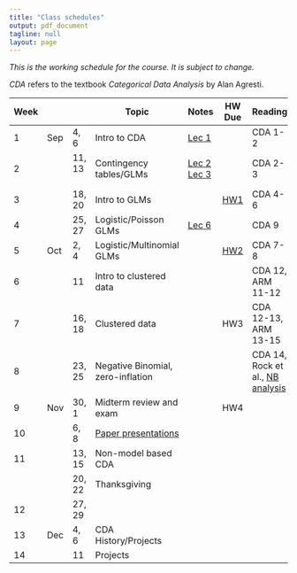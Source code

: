 ```yaml
---
title: "Class schedules"
output: pdf_document
tagline: null
layout: page
---
```


*This is the working schedule for the course. It is subject to change.*

_CDA_ refers to the textbook _Categorical Data Analysis_ by Alan Agresti.

Week |       |     | Topic   | Notes | HW Due | Reading
---- | ----- | --- | ------- | ----- |:------:| -------
 1   | Sep | 4, 6   | Intro to CDA | [Lec 1](../assets/slides/lec1-intro-CDA/lecture1-intro-CDA.pdf) || CDA 1-2
 2   |     | 11, 13  &nbsp;| Contingency tables/GLMs | [Lec 2](../assets/slides/lec2-contingency-tables/lecture2-contingency-tables.pdf) [Lec 3](../assets/slides/lec3-contingency-tables-continued/lec3-JN-contingency-tables-continued.pdf) <!--, [Lec 4](../assets/slides/lec4/lec4-contingency-tables.pdf)--> | | CDA 2-3
 3   |     | 18, 20 | Intro to GLMs | <!--[Lec 5](../assets/slides/lec5-glms/lec5-glms.pdf), [Lec 6](../assets/slides/lec6/lec6.pdf)--> | [HW1](../assets/homework/hw1.pdf) | CDA 4-6
 4   |     | 25, 27 | Logistic/Poisson GLMs | [Lec 6](../assets/slides/lec6/lec6-cda_BND_GY.pdf)<!--, [Lec 8](../assets/slides/lec8/Lecture_8.pdf)--> | | CDA 9
 5   | Oct | 2, 4   | Logistic/Multinomial GLMs |<!-- [Lec 9](../assets/slides/lec9/Lecture_9.pdf), [Lec 10](../assets/slides/lec10/lec10.pdf)-->  | [HW2](../assets/homework/hw2.pdf) | CDA 7-8
 6   |     | 11     | Intro to clustered data | <!--[Lec 11](../assets/slides/lec11/lec11.pdf)-->  || CDA 12, ARM 11-12
 7   |     | 16, 18 | Clustered data | <!--[Lec 12](../assets/slides/lec12/lec12.pdf) [example](../assets/code/poisson-glmm-simulation.html)--> | HW3<!--[](../assets/homework/hw3.pdf)--> | CDA 12-13, ARM 13-15
 8   |     | 23, 25 | Negative Binomial, zero-inflation | <!--[Lec 13-14](../assets/slides/lec13-14/lecture13-14-CDA.pdf)--> || CDA 14, Rock et al., [NB analysis](../assets/code/negative-binomial-case-counts.nb.html)
 9   | Nov | 30, 1  | Midterm review and exam | | HW4  | 
 10  |     | 6, 8   | [Paper presentations](paper-presentations.html) | | | 
 11  |     | 13, 15 | Non-model based CDA |  |  | 
     |     | 20, 22 | Thanksgiving | | <!--[Exam](exam-resubmission.html)--> | 
 12  |     | 27, 29 | | | <!--HW4--> | 
 13  | Dec | 4, 6   | CDA History/Projects | || 
 14  |     | 11     | Projects | || 

<!-- remaining topics:

 - correlated data:
    - marginal vs. RE models?
    - GEE for repeated observations
    - GLMMs
    - multilevel models
    - inference about variance components
 - beta-binomial vs. Logistic mixed effects model, link to overdispersion
 - negative binomial (14.5), link to overdispersion
 - zero-inflated models
 - ML classification algorithms? (ISL or chapter 15)

-->


<!--[Lec 1](../assets/slides/lec1-intro-CDA/lec1-intro-CDA.pdf)-->
